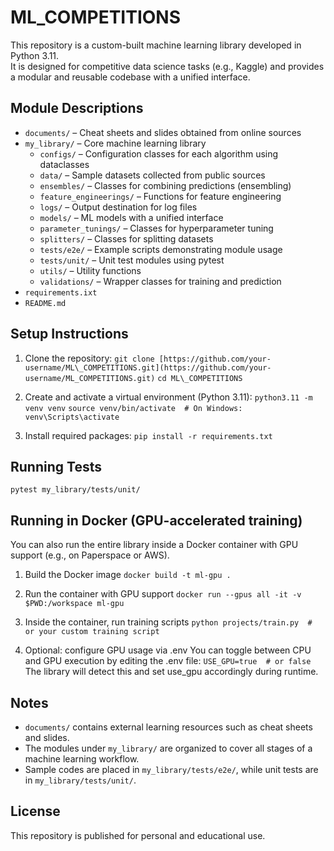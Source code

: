 # ML_COMPETITIONS

This repository is a custom-built machine learning library developed in Python 3.11.  
It is designed for competitive data science tasks (e.g., Kaggle) and provides a modular and reusable codebase with a unified interface.

## Module Descriptions

- `documents/` – Cheat sheets and slides obtained from online sources
- `my_library/` – Core machine learning library  
  - `configs/` – Configuration classes for each algorithm using dataclasses  
  - `data/` – Sample datasets collected from public sources  
  - `ensembles/` – Classes for combining predictions (ensembling)  
  - `feature_engineerings/` – Functions for feature engineering  
  - `logs/` – Output destination for log files  
  - `models/` – ML models with a unified interface  
  - `parameter_tunings/` – Classes for hyperparameter tuning  
  - `splitters/` – Classes for splitting datasets  
  - `tests/e2e/` – Example scripts demonstrating module usage  
  - `tests/unit/` – Unit test modules using pytest  
  - `utils/` – Utility functions  
  - `validations/` – Wrapper classes for training and prediction
- `requirements.ixt`
- `README.md`

## Setup Instructions

1. Clone the repository:
`git clone [https://github.com/your-username/ML\_COMPETITIONS.git](https://github.com/your-username/ML_COMPETITIONS.git)`
`cd ML\_COMPETITIONS`

2. Create and activate a virtual environment (Python 3.11):
`python3.11 -m venv venv`
`source venv/bin/activate  # On Windows: venv\Scripts\activate`

3. Install required packages:
`pip install -r requirements.txt`

## Running Tests

`pytest my_library/tests/unit/`

## Running in Docker (GPU-accelerated training)

You can also run the entire library inside a Docker container with GPU support (e.g., on Paperspace or AWS).

1. Build the Docker image
`docker build -t ml-gpu .`

2. Run the container with GPU support
`docker run --gpus all -it -v $PWD:/workspace ml-gpu`

3. Inside the container, run training scripts
`python projects/train.py  # or your custom training script`

4. Optional: configure GPU usage via .env
You can toggle between CPU and GPU execution by editing the .env file:
`USE_GPU=true  # or false`
The library will detect this and set use_gpu accordingly during runtime.

## Notes

- `documents/` contains external learning resources such as cheat sheets and slides.
- The modules under `my_library/` are organized to cover all stages of a machine learning workflow.
- Sample codes are placed in `my_library/tests/e2e/`, while unit tests are in `my_library/tests/unit/`.

## License

This repository is published for personal and educational use.  
